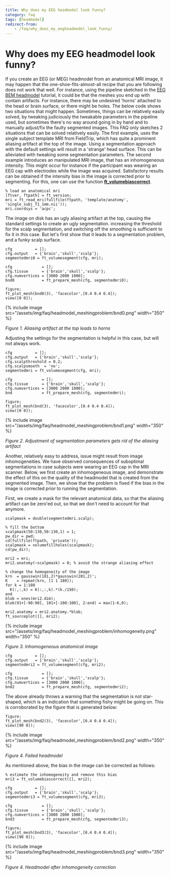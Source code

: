 ```yaml
---
title: Why does my EEG headmodel look funny?
category: faq
tags: [headmodel]
redirect-from:
    - /faq/why_does_my_eegheadmodel_look_funny/
---
```


# Why does my EEG headmodel look funny?

If you create an EEG (or MEG) headmodel from an anatomical MRI image, it may happen that the one-shoe-fits-almost-all recipe that you are following does not work that well. For instance, using the pipeline sketched in the [EEG BEM headmodel](/tutorial/headmodel_eeg_bem) tutorial, it could be that the meshes you end up with contain artifacts. For instance, there may be undesired 'horns' attached to the head or brain surface, or there might be holes. The below code shows two situations that might happen. Sometimes, things can be relatively easily solved, by tweaking judiciously the tweakable parameters in the pipeline used, but sometimes there's no way around going in by hand and to manually adjust/fix the faulty segmented images. This FAQ only sketches 2 situations that can be solved relatively easily. The first example, uses the single subject template MRI from FieldTrip, which has quite a prominent aliasing artifact at the top of the image. Using a segmentation approach with the default settings will result in a 'strange' head surface. This can be alleviated with tweaking some segmentation parameters. The second example introduces an manipulated MRI image, that has an inhomogeneous intensity. This might occur for instance if the participant was wearing an EEG cap with electrodes while the image was acquired. Satisfactory results can be obtained if the intensity bias in the image is corrected prior to segmenting. For this, one can use the function **[ft_volumebiascorrect](/reference/ft_volumebiascorrect)**.

    % load an anatomical mri
    [ftver, ftpath] = ft_version;
    mri = ft_read_mri(fullfile(ftpath, 'template/anatomy', 'single_subj_T1_1mm.nii'));
    mri.coordsys = 'acpc';

The image on disk has an ugly aliasing artifact at the top, causing the standard settings to create an ugly segmentation. increasing the threshold for the scalp segmentation, and switching off the smoothing is sufficient to fix it in this case. But let's first show that it leads to a segmentation problem, and a funky scalp surface.

    cfg          = [];
    cfg.output   = {'brain','skull','scalp'};
    segmentedmri0 = ft_volumesegment(cfg, mri);

    cfg             = [];
    cfg.tissue      = {'brain','skull','scalp'};
    cfg.numvertices = [3000 2000 1000];
    bnd0            = ft_prepare_mesh(cfg, segmentedmri0);

    figure;
    ft_plot_mesh(bnd0(3), 'facecolor',[0.4 0.4 0.4]);
    view([0 0]);

{% include image src="/assets/img/faq/headmodel_meshingproblem/bnd0.png" width="350" %}

_Figure 1. Aliasing artifact at the top leads to horns_

Adjusting the settings for the segmentation is helpful in this case, but will not always work.
    
    cfg          = [];
    cfg.output   = {'brain','skull','scalp'};
    cfg.scalpthreshold = 0.2;
    cfg.scalpsmooth  = 'no';
    segmentedmri = ft_volumesegment(cfg, mri);

    cfg             = [];
    cfg.tissue      = {'brain','skull','scalp'};
    cfg.numvertices = [3000 2000 1000];
    bnd             = ft_prepare_mesh(cfg, segmentedmri);

    figure;
    ft_plot_mesh(bnd(3), 'facecolor',[0.4 0.4 0.4]);
    view([0 0]);

{% include image src="/assets/img/faq/headmodel_meshingproblem/bnd1.png" width="350" %}

_Figure 2. Adjustment of segmentation parameters gets rid of the aliasing artifact_

Another, relatively easy to address, issue might result from image inhomogeneities. We have observed consequences of suboptimal segmentations in case subjects were wearing an EEG cap in the MRI scanner. Below, we first create an inhomogeneous image, and demonstrate the effect of this on the quality of the headmodel that is created from the segmented image. Then, we show that the problem is fixed if the bias in the image is corrected prior to running the segmentation.

First, we create a mask for the relevant anatomical data, so that the aliasing artifact can be zero'ed out, so
that we don't need to account for that anymore.

    scalpmask = double(segmentedmri.scalp);

    % fill the bottom
    scalpmask(50:130,50:130,1) = 1;
    pw_dir = pwd;
    cd(fullfile(ftpath, 'private'));
    scalpmask = volumefillholes(scalpmask);
    cd(pw_dir);

    mri2 = mri;
    mri2.anatomy(~scalpmask) = 0; % avoid the strange aliasing effect

    % change the homogeneity of the image
    krn  = gausswin(181,2)*gausswin(201,2)';
    K    = repmat(krn, [1 1 180]);
    for k = 1:180
      K(:,:,k) = K(:,:,k).*(k./150);
    end
    blob = ones(mri2.dim);
    blob(91+[-90:90], 101+[-100:100], 2:end) = max(1-K,0);

    mri2.anatomy = mri2.anatomy.*blob;
    ft_sourceplot([], mri2);

{% include image src="/assets/img/faq/headmodel_meshingproblem/inhomogeneity.png" width="350" %}

_Figure 3. Inhomogeneous anatomical image_

    
    cfg          = [];
    cfg.output   = {'brain','skull','scalp'};
    segmentedmri2 = ft_volumesegment(cfg, mri2);

    cfg             = [];
    cfg.tissue      = {'brain','skull','scalp'};
    cfg.numvertices = [3000 2000 1000];
    bnd2            = ft_prepare_mesh(cfg, segmentedmri2);

The above already throws a warning that the segmentation is not star-shaped, which is an indication that something fishy might be going on. This is corroborated by the figure that is generated below:

    figure;
    ft_plot_mesh(bnd2(3), 'facecolor',[0.4 0.4 0.4]);
    view([90 0]);

{% include image src="/assets/img/faq/headmodel_meshingproblem/bnd2.png" width="350" %}

_Figure 4. Failed headmodel_

As mentioned above, the bias in the image can be corrected as follows:

    % estimate the inhomogeneity and remove this bias
    mri3 = ft_volumebiascorrect([], mri2);

    cfg          = [];
    cfg.output   = {'brain','skull','scalp'};
    segmentedmri3 = ft_volumesegment(cfg, mri3);

    cfg             = [];
    cfg.tissue      = {'brain','skull','scalp'};
    cfg.numvertices = [3000 2000 1000];
    bnd3            = ft_prepare_mesh(cfg, segmentedmri3);

    figure;
    ft_plot_mesh(bnd3(3), 'facecolor',[0.4 0.4 0.4]);
    view([90 0]);
    
{% include image src="/assets/img/faq/headmodel_meshingproblem/bnd3.png" width="350" %}

_Figure 4. Headmodel after inhomogeneity correction_
